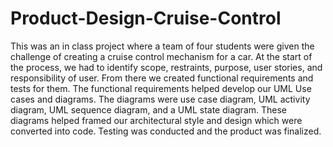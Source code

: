 # Product-Design-Cruise-Control

This was an in class project where a team of four students were given the challenge of creating a cruise control mechanism for a car. At the start of the process, we had to identify scope, restraints, purpose, user stories, and responsibility of user. From there we created functional requirements and tests for them. The functional requirements helped develop our UML Use cases and diagrams. The diagrams were use case diagram, UML activity diagram, UML sequence diagram, and a UML state diagram. These diagrams helped framed our architectural style and design which were converted into code. Testing was conducted and the product was finalized. 

